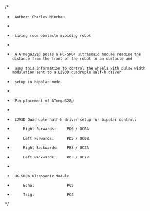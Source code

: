 /*
 *      Author: Charles Minchau
 *
 *		Living room obstacle avoiding robot
 *
 *		A ATmega328p polls a HC-SR04 ultrasonic module reading the distance from the front of the robot to an obstacle and
 *		uses this information to control the wheels with pulse width modulation sent to a L293D quadruple half-h driver
 *		setup in bipolar mode.
 *
 *		Pin placement of ATmega328p
 *
 *		L293D Quadruple half-h driver setup for bipolar control:
 *			Right Forwards:		PD6 / OC0A
 *			Left Forwards:		PD5 / OC0B
 *			Right Backwards:	PB3 / OC2A
 *			Left Backwards:		PD3 / OC2B
 *
 *		HC-SR04 Ultrasonic Module
 *			Echo:				PC5
 *			Trig:				PC4
 */
